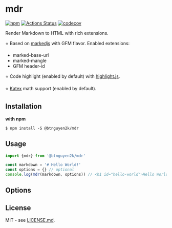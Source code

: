 # mdr

[![npm](https://badgen.net/npm/v/@btnguyen2k/mdr)](https://www.npmjs.com/package/@btnguyen2k/mdr)
[![Actions Status](https://github.com/btnguyen2k/js-mdr/actions/workflows/ci.yaml/badge.svg)](https://github.com/btnguyen2k/js-mdr/actions)
[![codecov](https://codecov.io/gh/btnguyen2k/js-mdr/branch/main/graph/badge.svg)](https://codecov.io/gh/btnguyen2k/js-mdr)

Render Markdown to HTML with rich extensions.

⭐ Based on [markedjs](https://marked.js.org/) with GFM flavor. Enabled extensions:
- marked-base-url
- marked-mangle
- GFM header-id

⭐ Code highlight (enabled by default) with [highlight.js](https://highlightjs.org/).

⭐ [Katex](https://katex.org/) math support (enabled by default).

## Installation

**with npm**

```shell
$ npm install -S @btnguyen2k/mdr
```

## Usage

```javascript
import {mdr} from '@btnguyen2k/mdr'

const markdown = '# Hello World!'
const options = {} // optional
console.log(mdr(markdown, options)) // <h1 id="hello-world">Hello World!</h1>
```

## Options

## License

MIT - see [LICENSE.md](LICENSE.md).
